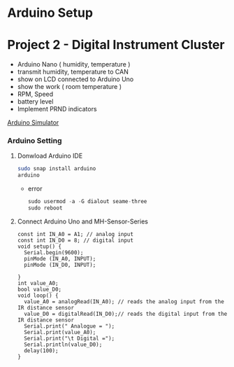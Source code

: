 # Arduino Setup
# Project 2 - Digital Instrument Cluster

- Arduino Nano ( humidity, temperature )
- transmit humidity, temperature to CAN
- show on LCD connected to Arduino Uno
- show the work ( room temperature )
- RPM, Speed
- battery level
- Implement PRND indicators

[Arduino Simulator](https://www.tinkercad.com/dashboard)

### Arduino Setting

1. Donwload Arduino IDE
    
    ```bash
    sudo snap install arduino
    arduino
    ```
    
    - error
        
    
        
        ```jsx
        sudo usermod -a -G dialout seame-three
        sudo reboot
        ```
        
2. Connect Arduino Uno and MH-Sensor-Series
    
    ```arduino
    const int IN_A0 = A1; // analog input
    const int IN_D0 = 8; // digital input
    void setup() {
      Serial.begin(9600);
      pinMode (IN_A0, INPUT);
      pinMode (IN_D0, INPUT);
     
    }
    int value_A0;
    bool value_D0;
    void loop() {
      value_A0 = analogRead(IN_A0); // reads the analog input from the IR distance sensor
      value_D0 = digitalRead(IN_D0);// reads the digital input from the IR distance sensor
      Serial.print(" Analogue = "); 
      Serial.print(value_A0);
      Serial.print("\t Digital ="); 
      Serial.println(value_D0);
      delay(100);
    }
    ```